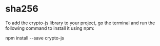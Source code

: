 # sha256

To add the crypto-js library to your project, go the terminal and run the following command to install it using npm:

npm install --save crypto-js